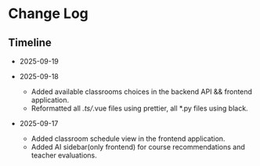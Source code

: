 # Change Log

## Timeline

- 2025-09-19

- 2025-09-18
  - Added available classrooms choices in the backend API && frontend application.
  - Reformatted all *.ts/*.vue files using prettier, all *.py files using black.

- 2025-09-17
  - Added classroom schedule view in the frontend application.
  - Added AI sidebar(only frontend) for course recommendations and teacher evaluations.
